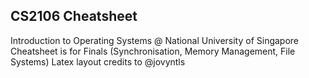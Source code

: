 ## CS2106 Cheatsheet

Introduction to Operating Systems @ National University of Singapore \
Cheatsheet is for Finals (Synchronisation, Memory Management, File Systems)
Latex layout credits to @jovyntls
